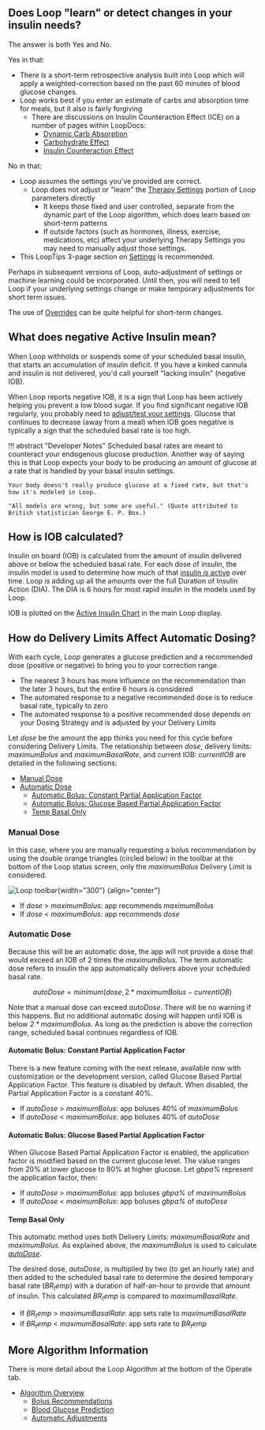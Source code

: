 ## Does Loop "learn" or detect changes in your insulin needs?

The answer is both Yes and No.

Yes in that:

* There is a short-term retrospective analysis built into Loop which will apply a weighted-correction based on the past 60 minutes of blood glucose changes.
* Loop works best if you enter an estimate of carbs and absorption time for meals, but it also is fairly forgiving
    * There are discussions on Insulin Counteraction Effect (ICE) on a number of pages within LoopDocs:
        * [Dynamic Carb Absorption](../operation/features/carbs.md#dynamic-carb-absorption)
        * [Carbohydrate Effect](../operation/algorithm/prediction.md#carbohydrate-effect)
        * [Insulin Counteraction Effect](../operation/features/ice.md)

No in that:

* Loop assumes the settings you've provided are correct.
    * Loop does not adjust or "learn" the [Therapy Settings](../loop-3/therapy-settings.md) portion of Loop parameters directly
        * It keeps those fixed and user controlled, separate from the dynamic part of the Loop algorithm, which does learn based on short-term patterns
        * If outside factors (such as hormones, illness, exercise, medications, etc) affect your underlying Therapy Settings you may need to manually adjust those settings.
* This LoopTips 3-page section on [Settings](https://loopkit.github.io/looptips/settings/overview/) is recommended.


Perhaps in subsequent versions of Loop, auto-adjustment of settings or machine learning could be incorporated. Until then, you will need to tell Loop if your underlying settings change or make temporary adjustments for short term issues.

The use of [Overrides](../operation/features/overrides.md) can be quite helpful for short-term changes.

## What does negative Active Insulin mean?

When Loop withholds or suspends some of your scheduled basal insulin, that starts an accumulation of insulin deficit. If you have a kinked cannula and insulin is not delivered, you'd call yourself "lacking insulin" (negative IOB).

When Loop reports negative IOB, it is a sign that Loop has been actively helping you prevent a low blood sugar. If you find significant negative IOB regularly, you probably need to [adjust/test your settings](https://loopkit.github.io/looptips/settings/settings/). Glucose that continues to decrease (away from a meal) when IOB goes negative is typically a sign that the scheduled basal rate is too high.

!!! abstract "Developer Notes"
    Scheduled basal rates are meant to counteract your endogenous glucose production. Another way of saying this is that Loop expects your body to be producing an amount of glucose at a rate that is handled by your basal insulin settings.

    Your body doesn't really produce glucose at a fixed rate, but that's how it's modeled in Loop.

    "All models are wrong, but some are useful." (Quote attributed to British statistician George E. P. Box.)


## How is IOB calculated?

Insulin on board (IOB) is calculated from the amount of insulin delivered above or below the scheduled basal rate. For each dose of insulin, the insulin model is used to determine how much of that [insulin is active](../operation/algorithm/prediction.md#insulin-effect) over time. Loop is adding up all the amounts over the full Duration of Insulin Action (DIA). The DIA is 6 hours for most rapid insulin in the models used by Loop.

IOB is plotted on the [Active Insulin Chart](../loop-3/displays-v3.md#active-insulin-chart) in the main Loop display.

## How do Delivery Limits Affect Automatic Dosing?

With each cycle, _<span translate="no">Loop</span>_&nbsp;generates a glucose prediction and a recommended dose (positive or negative) to bring you to your correction range.

* The nearest 3 hours has more influence on the recommendation than the later 3 hours, but the entire 6 hours is considered
* The automated response to a negative recommended dose is to reduce basal rate, typically to zero
* The automated response to a positive recommended dose depends on your Dosing Strategy and is adjusted by your Delivery Limits

Let $\mathit{dose}$ be the amount the app thinks you need for this cycle before considering Delivery Limits. The relationship between $\mathit{dose}$, delivery limits: $\mathit{maximumBolus}$ and $\mathit{maximumBasalRate}$, and current IOB: $\mathit{currentIOB}$ are detailed in the following sections:

* [Manual Dose](#manual-dose)
* [Automatic Dose](#automatic-dose)
    * [Automatic Bolus: Constant Partial Application Factor](#automatic-bolus-constant-partial-application-factor)
    * [Automatic Bolus: Glucose Based Partial Application Factor](#automatic-bolus-glucose-based-partial-application-factor)
    * [Temp Basal Only](#temp-basal-only)

### Manual Dose

In this case, where you are manually requesting a bolus recommendation by using the double orange triangles (circled below) in the toolbar at the bottom of the Loop status screen, only the $\mathit{maximumBolus}$ Delivery Limit is considered.

![Loop toolbar](../operation/features/img/toolbar-bolus.svg){width="300"}
{align="center"}

* If $\mathit{dose}$ > $\mathit{maximumBolus}$: app recommends $\mathit{maximumBolus}$
* If $\mathit{dose}$ < $\mathit{maximumBolus}$: app recommends $\mathit{dose}$

### Automatic Dose

Because this will be an automatic dose, the app will not provide a dose that would exceed an IOB of 2 times the $\mathit{maximumBolus}$. The term automatic dose refers to insulin the app automatically delivers above your scheduled basal rate.

$$ autoDose = minimum (dose, {2*maximumBolus} - currentIOB) $$

Note that a manual dose can exceed $\mathit{autoDose}$. There will be no warning if this happens. But no additional automatic dosing will happen until IOB is below $\mathit{2*maximumBolus}$. As long as the prediction is above the correction range, scheduled basal continues regardless of IOB.

#### Automatic Bolus: Constant Partial Application Factor

There is a new feature coming with the next release, available now with customization or the development version, called Glucose Based Partial Application Factor. This feature is disabled by default. When disabled, the Partial Application Factor is a constant 40%.

* If $\mathit{autoDose}$ > $\mathit{maximumBolus}$: app boluses 40% of $\mathit{maximumBolus}$
* If $\mathit{autoDose}$ < $\mathit{maximumBolus}$: app boluses 40% of $\mathit{autoDose}$

#### Automatic Bolus: Glucose Based Partial Application Factor

When Glucose Based Partial Application Factor is enabled, the application factor is modified based on the current glucose level. The value ranges from 20% at lower glucose to 80% at higher glucose. Let $\mathit{gbpa\%}$ represent the application factor, then:

* If $\mathit{autoDose}$ > $\mathit{maximumBolus}$: app boluses $\mathit{gbpa\%}$ of $\mathit{maximumBolus}$
* If $\mathit{autoDose}$ < $\mathit{maximumBolus}$: app boluses $\mathit{gbpa\%}$ of $\mathit{autoDose}$

#### Temp Basal Only

This automatic method uses both Delivery Limits: $\mathit{maximumBasalRate}$ and $\mathit{maximumBolus}$. As explained above, the $\mathit{maximumBolus}$ is used to calculate [$\mathit{autoDose}$](#automatic-dose).

The desired dose, $\mathit{autoDose}$, is multiplied by two (to get an hourly rate) and then added to the scheduled basal rate to determine the desired temporary basal rate ($\mathit{BR_temp}$) with a duration of half-an-hour to provide that amount of insulin. This calculated $\mathit{BR_temp}$ is compared to $\mathit{maximumBasalRate}$.

* If $\mathit{BR_temp}$ > $\mathit{maximumBasalRate}$: app sets rate to $\mathit{maximumBasalRate}$
* If $\mathit{BR_temp}$ < $\mathit{maximumBasalRate}$: app sets rate to $\mathit{BR_temp}$

## More Algorithm Information

There is more detail about the Loop Algorithm at the bottom of the Operate tab.

* [Algorithm Overview](../operation/algorithm/overview.md)
    * [Bolus Recommendations](../operation/algorithm/bolus.md)
    * [Blood Glucose Prediction](../operation/algorithm/prediction.md)
    * [Automatic Adjustments](../operation/algorithm/temp-basal.md)

